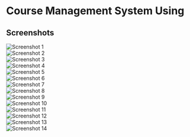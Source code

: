 # Course Management System Using 
## Screenshots
![Screenshot 1](/Images/Img1.png)
<br>
![Screenshot 2](/Images/Img2.png)
<br>
![Screenshot 3](/Images/Img3.png)
<br>
![Screenshot 4](/Images/Img4.png)
<br>
![Screenshot 5](/Images/Img5.png)
<br>
![Screenshot 6](/Images/Img6.png)
<br>
![Screenshot 7](/Images/Img7.png)
<br>
![Screenshot 8](/Images/Img8.png)
<br>
![Screenshot 9](/Images/Img9.png)
<br>
![Screenshot 10](/Images/Img10.png)
<br>
![Screenshot 11](/Images/Img11.png)
<br>
![Screenshot 12](/Images/Img12.png)
<br>
![Screenshot 13](/Images/Img13.png)
<br>
![Screenshot 14](/Images/Img14.png)
<br>